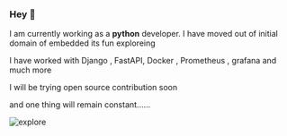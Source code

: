 ### Hey 👋

I am currently working as a <b>python</b> developer. I have moved out of initial domain of embedded its fun exploreing

I have worked with Django , FastAPI, Docker , Prometheus , grafana and much more

I will be trying open source contribution soon

and one thing will remain constant......

![explore](https://user-images.githubusercontent.com/39942551/232221422-29596703-8f84-44b4-8562-ad85f62dc20d.gif)

